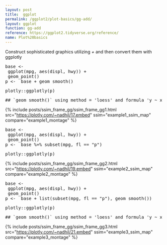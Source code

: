 ```yaml
---
layout: post
title:  ggplot
permalink: /ggplot2/plot-basics/gg-add/
layout: ggplot
function: gg-add
reference: https://ggplot2.tidyverse.org/reference/
name: Plot%20basics
---
```


Construct sophisticated graphics utilizing <var>+</var> and then convert them with ggplotly

<pre class="mcode">
base <-
 ggplot(mpg, aes(displ, hwy)) +
 geom_point()
p <-  base + geom_smooth()
</pre>


<pre class="mcode">
plotly::ggplotly(p)
</pre>

<pre class="mcode">
## `geom_smooth()` using method = 'loess' and formula 'y ~ x'
</pre>
{% include posts/ssim_frame_gg/ssim_frame_gg1.html src="https://plotly.com/~nadhil/17.embed" ssim="example1_ssim_map" compare="example1_montage" %}


<pre class="mcode">
base <-
 ggplot(mpg, aes(displ, hwy)) +
 geom_point()
p <-  base %+% subset(mpg, fl == "p")
</pre>


<pre class="mcode">
plotly::ggplotly(p)
</pre>

{% include posts/ssim_frame_gg/ssim_frame_gg2.html src="https://plotly.com/~nadhil/19.embed" ssim="example2_ssim_map" compare="example2_montage" %}




<pre class="mcode">
base <-
 ggplot(mpg, aes(displ, hwy)) +
 geom_point()
p <-  base + list(subset(mpg, fl == "p"), geom_smooth())
</pre>


<pre class="mcode">
plotly::ggplotly(p)
</pre>

<pre class="mcode">
## `geom_smooth()` using method = 'loess' and formula 'y ~ x'
</pre>

{% include posts/ssim_frame_gg/ssim_frame_gg3.html src="https://plotly.com/~nadhil/21.embed" ssim="example3_ssim_map" compare="example3_montage" %}
